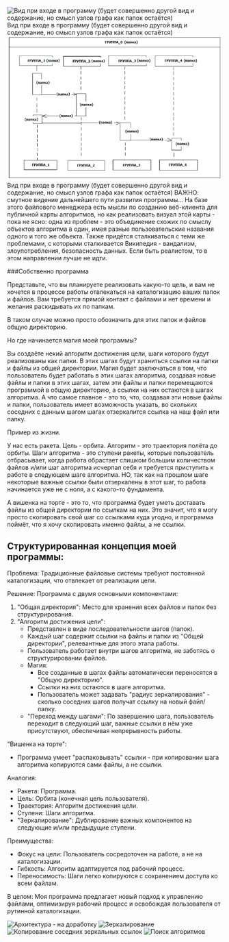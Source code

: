 ![Вид при входе в программу (будет совершенно другой вид и содержание, но смысл узлов графа как папок остаётся)](Цели.png)
Вид при входе в программу (будет совершенно другой вид и содержание, но смысл узлов графа как папок остаётся)
![Другой вид при входе в программу (будет совершенно другой вид и содержание, но смысл узлов графа как папок остаётся)](Алгоритм0.png)
Вид при входе в программу (будет совершенно другой вид и содержание, но смысл узлов графа как папок остаётся)
ВАЖНО: смутное видение дальнейшего пути развития программы... На базе этого файлового менеджера есть мысли по созданию веб-клиента для публичной карты алгоритмов, но как реализовать визуал этой карты - пока не ясно: одна из проблем - это объединение схожих по смыслу объектов алгоритма в один, имея разные пользовательские названия одного и того же объекта. Также придётся сталкиваться с теми же проблемами, с которыми сталкивается Википедия - вандализм, злоупотребления, безопасность данных. Если быть реалистом, то в этом направлении лучше не идти.

###Собственно программа

Представьте, что вы планируете реализовать какую-то цель, и вам не хочется в процессе работы отвлекаться на каталогизацию ваших папок и файлов. Вам требуется прямой контакт с файлами и нет времени и желания раскидывать их по папкам.

В таком случае можно просто обозначить для этих папок и файлов общую директорию.

Но где начинается магия моей программы?

Вы создаёте некий алгоритм достижения цели, шаги которого будут реализованы как папки. В этих шагах будут храниться ссылки на папки и файлы из общей директории. Магия будет заключаться в том, что пользователь будет работать в этих шагах алгоритма, создавая новые файлы и папки в этих шагах, затем эти файлы и папки перемещаются программой в общую директорию, а ссылки на них остаются в шагах алгоритма. А что самое главное - это то, что, создавая эти новые файлы и папки, пользователь имеет возможность указать, во скольких соседних с данным шагом шагах отзеркалится ссылка на наш файл или папку.

Пример из жизни.

У нас есть ракета. Цель - орбита. Алгоритм - это траектория полёта до орбиты. Шаги алгоритма - это ступени ракеты, которые пользователь отбрасывает, когда работа обрастает слишком большим количеством файлов и/или шаг алгоритма исчерпал себя и требуется приступить к работе в следующем шаге алгоритма. НО, так как на прошлом  шаге некоторые важные ссылки были отзеркалены в этот шаг, то работа начинается уже не с ноля, а с какого-то фундамента.

А вишенка на торте - это то, что программа будет уметь доставать файлы из общей директории по ссылкам на них. Это значит, что я могу просто скопировать свой шаг со ссылками куда угодно, и программа поймёт, что я хочу скопировать именно файлы, а не ссылки.

## Структурированная концепция моей программы:

Проблема:  Традиционные файловые системы требуют постоянной каталогизации, что отвлекает от реализации цели.

Решение: Программа с двумя основными компонентами:

1. "Общая директория":  Место для хранения всех файлов и папок без структурирования.
2. "Алгоритм достижения цели": 
    * Представлен в виде последовательности шагов (папок).
    * Каждый шаг содержит ссылки на файлы и папки из "Общей директории", релевантные для этого этапа работы.
    * Пользователь работает внутри шагов алгоритма, не заботясь о структурировании файлов.
    * Магия: 
        * Все созданные в шагах файлы автоматически переносятся в "Общую директорию". 
        * Ссылки на них остаются в шаге алгоритма.
        * Пользователь может задавать "радиус зеркалирования"  - сколько соседних шагов получат ссылку на новый файл/папку.
    * "Переход между шагами":  По завершению шага, пользователь переходит в следующий шаг,  важные ссылки  в нём уже присутствуют, обеспечивая непрерывность работы.

"Вишенка на торте":  
* Программа умеет "распаковывать" ссылки - при копировании шага алгоритма копируются  сами файлы, а не ссылки.

Аналогия:  
* Ракета: Программа.
* Цель: Орбита (конечная цель пользователя).
* Траектория: Алгоритм достижения цели.
* Ступени: Шаги алгоритма.
* "Зеркалирование":  Дублирование важных компонентов на следующие и/или предыдущие ступени.

Преимущества:

*  Фокус на цели:  Пользователь  сосредоточен на работе, а не на каталогизации.
* Гибкость:   Алгоритм  адаптируется под рабочий процесс.
* Переносимость:  Шаги  легко копируются  с сохранением доступа ко всем файлам.

В целом:  Моя программа предлагает новый подход к управлению файлами, оптимизируя рабочий процесс и освобождая пользователя от рутинной каталогизации.

![Архитектура - на доработку](1_Один_алгоритм.png)
![Зеркалирование](2_Зеркалирование.png)
![Копирование соседних зеркальных ссылок](3_Копия_зеркал.png)
![Поиск алгоритмов](4_Название_и_нестрогий_поиск.png)
